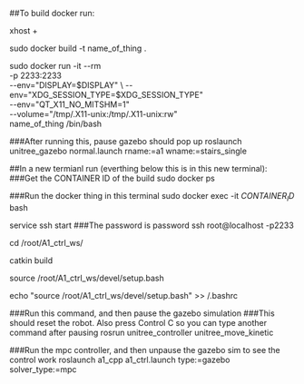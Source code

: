 ##To build docker run:

xhost + 

sudo docker build -t name_of_thing .

sudo docker run -it --rm \
	-p 2233:2233 \
	--env="DISPLAY=$DISPLAY" \
	--env="XDG_SESSION_TYPE=$XDG_SESSION_TYPE" \
	--env="QT_X11_NO_MITSHM=1" \
	--volume="/tmp/.X11-unix:/tmp/.X11-unix:rw" \
	name_of_thing /bin/bash

###After running this, pause gazebo should pop up
roslaunch unitree_gazebo normal.launch rname:=a1 wname:=stairs_single 

##In a new termianl run (everthing below this is in this new terminal):
###Get the CONTAINER ID of the build
sudo docker ps

###Run the docker thing in this terminal
sudo docker exec -it $CONTAINER_ID$ bash

service ssh start
###The password is password
ssh root@localhost -p2233

cd /root/A1_ctrl_ws/

catkin build

source /root/A1_ctrl_ws/devel/setup.bash

echo "source /root/A1_ctrl_ws/devel/setup.bash" >> /.bashrc

###Run this command, and then pause the gazebo simulation
###This should reset the robot. Also press Control C so you can type another command after pausing
rosrun unitree_controller unitree_move_kinetic

###Run the mpc controller, and then unpause the gazebo sim to see the control work
roslaunch a1_cpp a1_ctrl.launch type:=gazebo solver_type:=mpc


